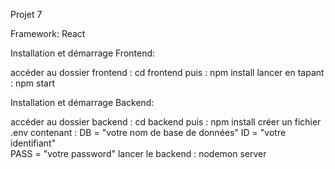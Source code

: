 Projet 7 

Framework: React


Installation et démarrage Frontend:

accéder au dossier frontend : cd frontend 
puis                        : npm install
lancer en tapant            : npm start


Installation et démarrage Backend:

accéder au dossier backend : cd backend
puis                       : npm install
créer un fichier .env contenant :
    DB = "votre nom de base de données" 
    ID = "votre identifiant"  
    PASS = "votre password"
lancer le backend          : nodemon server 
